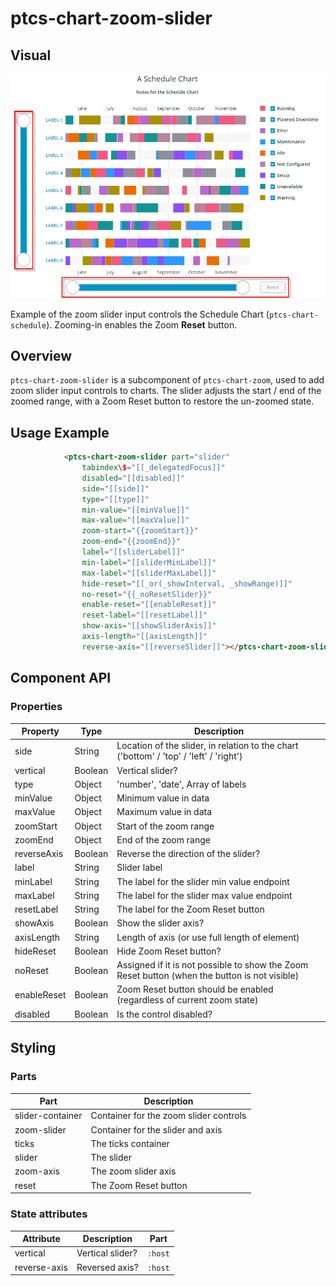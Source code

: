 # ptcs-chart-zoom-slider

## Visual

<img src="../img/ptcs-chart-zoom-slider.png" _folder="doc">

Example of the zoom slider input controls the Schedule Chart (`ptcs-chart-schedule`). Zooming-in enables the Zoom **Reset** button.

## Overview

`ptcs-chart-zoom-slider` is a subcomponent of `ptcs-chart-zoom`, used to add zoom slider input controls to charts. The slider adjusts the
start / end of the zoomed range, with a Zoom Reset button to restore the un-zoomed state.

## Usage Example

```html
            <ptcs-chart-zoom-slider part="slider"
                tabindex\$="[[_delegatedFocus]]"
                disabled="[[disabled]]"
                side="[[side]]"
                type="[[type]]"
                min-value="[[minValue]]"
                max-value="[[maxValue]]"
                zoom-start="{{zoomStart}}"
                zoom-end="{{zoomEnd}}"
                label="[[sliderLabel]]"
                min-label="[[sliderMinLabel]]"
                max-label="[[sliderMaxLabel]]"
                hide-reset="[[_or(_showInterval, _showRange)]]"
                no-reset="{{_noResetSlider}}"
                enable-reset="[[enableReset]]"
                reset-label="[[resetLabel]]"
                show-axis="[[showSliderAxis]]"
                axis-length="[[axisLength]]"
                reverse-axis="[[reverseSlider]]"></ptcs-chart-zoom-slider>
```


## Component API

### Properties
| Property | Type | Description |
|----------|------|-------------|
|side|String|Location of the slider, in relation to the chart ('bottom' / 'top' / 'left' / 'right') |
|vertical|Boolean|Vertical slider?|
|type|Object| 'number', 'date', Array of labels |
|minValue|Object|Minimum value in data |
|maxValue|Object|Maximum value in data |
|zoomStart|Object|Start of the zoom range |
|zoomEnd|Object|End of the zoom range |
|reverseAxis|Boolean|Reverse the direction of the slider?|
|label|String|Slider label|
|minLabel|String|The label for the slider min value endpoint|
|maxLabel|String|The label for the slider max value endpoint|
|resetLabel|String|The label for the Zoom Reset button|
|showAxis|Boolean|Show the slider axis?|
|axisLength|String|Length of axis (or use full length of element)|
|hideReset|Boolean|Hide Zoom Reset button?|
|noReset|Boolean|Assigned if it is not possible to show the Zoom Reset button (when the button is not visible)|
|enableReset|Boolean|Zoom Reset button should be enabled (regardless of current zoom state)|
|disabled|Boolean|Is the control disabled?|


## Styling

### Parts

| Part | Description |
|-----------|-------------|
|slider-container|Container for the zoom slider controls|
|zoom-slider|Container for the slider and axis|
|ticks|The ticks container|
|slider|The slider|
|zoom-axis|The zoom slider axis|
|reset|The Zoom Reset button|

### State attributes

| Attribute | Description | Part |
|-----------|-------------|------|
| vertical | Vertical slider? |`:host` |
| reverse-axis | Reversed axis? |`:host` |
